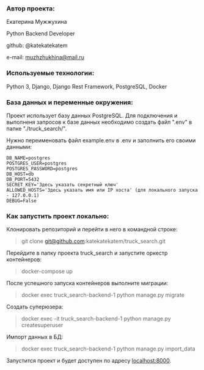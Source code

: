 ### **Автор проекта:**

Екатерина Мужжухина

Python Backend Developer

github: @katekatekatem

e-mail: muzhzhukhina@mail.ru


### **Используемые технологии:**

Python 3, Django, Django Rest Framework, PostgreSQL, Docker


### **База данных и переменные окружения:**

Проект использует базу данных PostgreSQL.
Для подключения и выполненя запросов к базе данных необходимо создать файл ".env" в папке "./truck_search/".

Нужно переименовать файл example.env в .env и заполнить его своими данными:

```
DB_NAME=postgres
POSTGRES_USER=postgres
POSTGRES_PASSWORD=postgres
DB_HOST=db
DB_PORT=5432
SECRET_KEY='Здесь указать секретный ключ'
ALLOWED_HOSTS='Здесь указать имя или IP хоста' (для локального запуска - 127.0.0.1)
DEBUG=False
```


### **Как запустить проект локально:**

Клонировать репозиторий и перейти в него в командной строке:

> git clone git@github.com:katekatekatem/truck_search.git

Перейдите в папку проекта truck_search и запустите оркестр контейнеров:

> docker-compose up

После успешного запуска контейнеров выполните миграции:

> docker exec truck_search-backend-1 python manage.py migrate

Создать суперюзера:

> docker exec -it truck_search-backend-1 python manage.py createsuperuser

Импорт данных в БД:

> docker exec truck_search-backend-1 python manage.py import_data

Запустится проект и будет доступен по адресу [localhost:8000](http://localhost:8000/).
